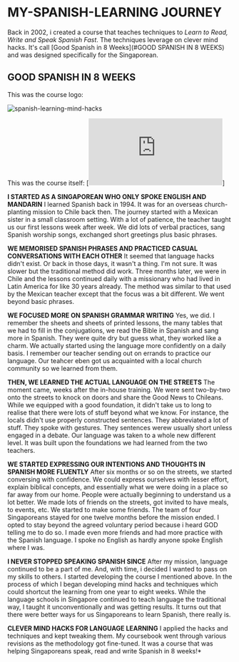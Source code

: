 # MY-SPANISH-LEARNING JOURNEY
Back in 2002, i created a course that teaches techniques to *Learn to Read, Write and Speak Spanish Fast*. The techniques leverage on clever mind hacks. It's call [Good Spanish in 8 Weeks](#GOOD SPANISH IN 8 WEEKS) and was designed specifically for the Singaporean.

## GOOD SPANISH IN 8 WEEKS ##
This was the course logo:

![spanish-learning-mind-hacks](https://github.com/user-attachments/assets/2dd133c8-d674-4bff-ab3d-2f5a3ef1c028)

This was the course itself:
[![SPANISH LESSONS FOR SINGAPOREANS](https://bridgesa.net/spanish-class.html)]

**I STARTED AS A SINGAPOREAN WHO ONLY SPOKE ENGLISH AND MANDARIN**
I learned Spanish back in 1994. It was for an overseas church-planting mission to Chile back then.
The journey started with a Mexican sister in a small classroom setting. With a lot of patience, the teacher taught us our first lessons week after week.
We did lots of verbal practices, sang Spanish worship songs, exchanged short greetings plus basic phrases. 

**WE MEMORISED SPANISH PHRASES AND PRACTICED CASUAL CONVERSATIONS WITH EACH OTHER**
It seemed that language hacks didn't exist. Or back in those days, it wasn't a thing. I'm not sure.
It was slower but the traditional method did work.
Three months later, we were in Chile and the lessons continued daily with a missionary who had lived in Latin America for like 30 years already. The method was similar to that used by the Mexican teacher except that the focus was a bit different. We went beyond basic phrases.

**WE FOCUSED MORE ON SPANISH GRAMMAR WRITING**
Yes, we did. I remember the sheets and sheets of printed lessons, the many tables that we had to fill in the conjugations, we read the Bible in Spanish and sang more in Spanish.
They were quite dry but guess what, they worked like a charm.
We actually started using the language more confidently on a daily basis.
I remember our teacher sending out on errands to practice our language.
Our teahcer eben got us acquainted with a local church community so we learned from them.

**THEN, WE LEARNED THE ACTUAL LANGUAGE ON THE STREETS**
The moment came, weeks after the in-house training. We were sent two-by-two onto the streets to knock on doors and share the Good News to Chileans.
While we equipped with a good foundation, it didn't take us to long to realise that there were lots of stuff beyond what we know.
For instance, the locals didn't use properly constructed sentences. They abbreviated a lot of stuff. They spoke with gestures. They sentences werew usually short unless engaged in a debate.
Our language was taken to a whole new different level. It was built upon the foundations we had learned from the two teachers.

**WE STARTED EXPRESSING OUR INTENTIONS AND THOUGHTS IN SPANISH MORE FLUENTLY**
After six months or so on the streets, we started conversing with confidence. We could express ourselves with lesser effort, explain biblical concepts, and essentially what we were doing in a place so far away from our home.
People were actually beginning to understand us a lot better. We made lots of friends on the streets, got invited to have meals, to events, etc. We started to make some friends. The team of four Singaporeans stayed for one twelve months before the mission ended. I opted to stay beyond the agreed voluntary period because i heard GOD telling me to do so. I made even more friends and had more practice with the Spanish language. I spoke no English as hardly anyone spoke English where I was.

**I NEVER STOPPED SPEAKING SPANISH SINCE**
After my mission, language continued to be a part of me. And, with time, i decided I wanted to pass on my skills to others.
I started developing the course I mentioned above. In the process of which I began developing mind hacks and techniques which could shortcut the learning from one year to eight weeks. While the language schools in Singapore continued to teach language the traditional way, I taught it unconventionally and was getting results. It turns out that there were better ways for us Singaporeans to learn Spanish, there really is.

**CLEVER MIND HACKS FOR LANGUAGE LEARNING**
I applied the hacks and techniques and kept tweaking them. My coursebook went through various revisions as the methodology got fine-tuned. It was a course that was helping Singaporeans speak, read and write Spanish in 8 weeks!*


